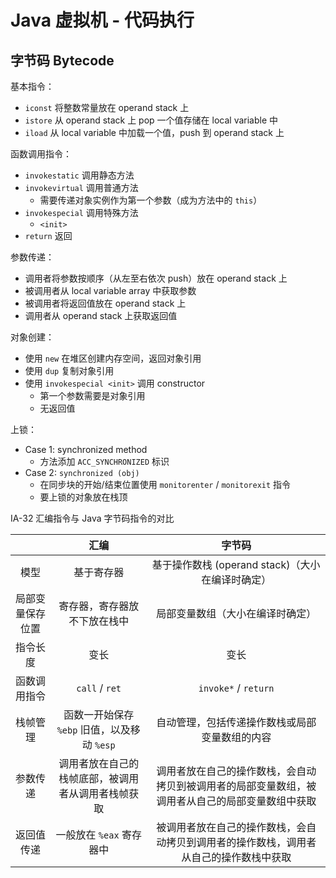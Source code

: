 # Java 虚拟机 - 代码执行

## 字节码 Bytecode

基本指令：

+ `iconst` 将整数常量放在 operand stack 上
+ `istore` 从 operand stack 上 pop 一个值存储在 local variable 中
+ `iload` 从 local variable 中加载一个值，push 到 operand stack 上

函数调用指令：

+ `invokestatic` 调用静态方法
+ `invokevirtual` 调用普通方法
  + 需要传递对象实例作为第一个参数（成为方法中的 `this`）
+ `invokespecial` 调用特殊方法
  + `<init>`
+ `return` 返回

参数传递：

+ 调用者将参数按顺序（从左至右依次 push）放在 operand stack 上
+ 被调用者从 local variable array 中获取参数
+ 被调用者将返回值放在 operand stack 上
+ 调用者从 operand stack 上获取返回值

对象创建：

+ 使用 `new` 在堆区创建内存空间，返回对象引用
+ 使用 `dup` 复制对象引用
+ 使用 `invokespecial <init>` 调用 constructor
  + 第一个参数需要是对象引用
  + 无返回值

上锁：

+ Case 1: synchronized method
  + 方法添加 `ACC_SYNCHRONIZED` 标识
+ Case 2: `synchronized (obj)`
  + 在同步块的开始/结束位置使用 `monitorenter` / `monitorexit` 指令
  + 要上锁的对象放在栈顶

IA-32 汇编指令与 Java 字节码指令的对比

| | 汇编 | 字节码 |
| :-: | :-: | :-: |
| 模型 | 基于寄存器 | 基于操作数栈 (operand stack)（大小在编译时确定）|
| 局部变量保存位置 | 寄存器，寄存器放不下放在栈中 | 局部变量数组（大小在编译时确定）|
| 指令长度 | 变长 | 变长 |
| 函数调用指令 | `call` / `ret` | `invoke*` / `return` |
| 栈帧管理 | 函数一开始保存 `%ebp` 旧值，以及移动 `%esp` | 自动管理，包括传递操作数栈或局部变量数组的内容 |
| 参数传递 | 调用者放在自己的栈帧底部，被调用者从调用者栈帧获取 | 调用者放在自己的操作数栈，会自动拷贝到被调用者的局部变量数组，被调用者从自己的局部变量数组中获取 |
| 返回值传递 | 一般放在 `%eax` 寄存器中 | 被调用者放在自己的操作数栈，会自动拷贝到调用者的操作数栈，调用者从自己的操作数栈中获取 |
